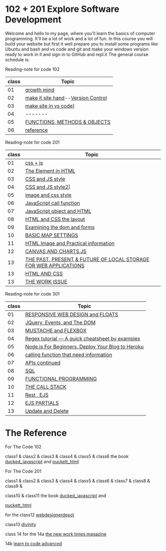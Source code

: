 # 102 + 201 Explore Software Development
Welcome and hello to my page, where you'll learn the basics of computer programming. It'll be a lot of work and a lot of fun.
In this course you will build your website but first it well prepare you to install some programs like Ubuntu and bash and vs code and git and make your windows version ready to work in it and sign in to GitHub and repl.it
The general course schedule is:

Reading-note for code 102

|class|Topic|
|-------|--------|
|01|[growth mind](https://naeemmusamh.github.io/Reading-note/Readme102-01)|
|02|[make it site hand](https://naeemmusamh.github.io/Reading-note/Readme102-02)--[Version Control](https://naeemmusamh.github.io/Reading-note/Readme102-02b)|
|03|[make site in vs code](https://naeemmusamh.github.io/Reading-note/Readme102-03)]|
|04|-------|
|05|[FUNCTIONS, METHODS & OBJECTS](https://naeemmusamh.github.io/Reading-note/Readme102-05)|
|06|[reference](https://naeemmusamh.github.io/Reading-note/Readme102-06)|

Reading-note for code 201

|class|Topic|
|-------|--------|
|01|[css + js](https://naeemmusamh.github.io/Reading-note/Readme201-01)|
|02|[The Element in HTML](https://naeemmusamh.github.io/Reading-note/Readme201-02)|
|03|[CSS and JS style](https://naeemmusamh.github.io/Reading-note/Readme201-03)|
|04|[CSS and JS style2](https://naeemmusamh.github.io/Reading-note/Readme201-04)]|
|05|[image and css style](https://naeemmusamh.github.io/Reading-note/Readme201-05)|
|06|[JavaScript call function](https://naeemmusamh.github.io/Reading-note/Readme201-06)|
|07|[JavaScript object and HTML](https://naeemmusamh.github.io/Reading-note/Readme201-07)|
|08|[HTML and CSS the layout](https://naeemmusamh.github.io/Reading-note/Readme201-08)|
|09|[Examining the dom and forms](https://naeemmusamh.github.io/Reading-note/Readme201-09)|
|10|[BASIC MAP SETTINGS](https://naeemmusamh.github.io/Reading-note/Readme201-10)|
|11|[HTML Image and Practical information ](https://naeemmusamh.github.io/Reading-note/Readme201-11)|
|12|[CANVAS AND CHARTS.JS ](https://naeemmusamh.github.io/Reading-note/Readme201-12)|
|13|[THE PAST, PRESENT & FUTURE OF LOCAL STORAGE FOR WEB APPLICATIONS](https://naeemmusamh.github.io/Reading-note/Readme201-13)|
|13|[HTML AND CSS](https://naeemmusamh.github.io/Reading-note/Readme201-14a)|
|13|[THE WORK ISSUE](https://naeemmusamh.github.io/Reading-note/Readme201-13)|


Reading-note for code 301

|class|Topic|
|-------|--------|
|01|[RESPONSIVE WEB DESIGN and FLOATS](https://naeemmusamh.github.io/Reading-note/Readme301-01)|
|02|[JQuery, Events, and The DOM](https://naeemmusamh.github.io/Reading-note/Readme301-02)|
|03|[MUSTACHE and FLEXBOX](https://naeemmusamh.github.io/Reading-note/Readme301-03)|
|04|[Regex tutorial — A quick cheatsheet by examples](https://naeemmusamh.github.io/Reading-note/Readme301-04)|
|05|[Node.js For Beginners. Deploy Your Blog to Heroku](https://naeemmusamh.github.io/Reading-note/Readme301-05)|
|06|[calling function that need information](https://naeemmusamh.github.io/Reading-note/Readme301-06)|
|07|[APIs continued](https://naeemmusamh.github.io/Reading-note/Readme301-07)|
|08|[SQL](https://naeemmusamh.github.io/Reading-note/Readme301-08)|
|09|[FUNCTIONAL PROGRAMMING](https://naeemmusamh.github.io/Reading-note/Readme301-09)|
|10|[THE CALL STACK](https://naeemmusamh.github.io/Reading-note/Readme301-10)|
|11|[Rest , EJS](https://naeemmusamh.github.io/Reading-note/Readme301-11)|
|12|[EJS PARTIALS](https://naeemmusamh.github.io/Reading-note/Readme301-12)|
|13|[Update and Delete](https://naeemmusamh.github.io/Reading-note/Readme301-13)|


# The Reference

For The Code 102

class1 & class2 & class3 & class4 & class5 & class6 the book [ducked_javascript](http://javascriptbook.com/) and [puckett_html](https://wtf.tw/ref/duckett.pdf)

For The Code 201

class1 & class2 & class3 & class4 & class5 & class6 & class7 & class8 & class9 &

class10 & class11 the book [ducked_javascript](http://javascriptbook.com/) and

[puckett_html](https://wtf.tw/ref/duckett.pdf)

for the class12 [webdesignerdepot](https://www.webdesignerdepot.com/2013/11/easily-create-stunning-animated-charts-with-chart-js/)

class13 [divinity](http://diveinto.html5doctor.com/storage.html)

class 14 for the 14a [the new work times magazine](https://www.nytimes.com/2016/02/28/magazine/what-google-learned-from-its-quest-to-build-the-perfect-team.html)

14b [learn to code advanced](https://learn.shayhowe.com/advanced-html-css/css-transforms/)